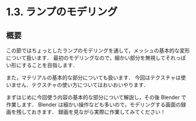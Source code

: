 # 1.3. ランプのモデリング

## 概要
この節ではちょっとしたランプのモデリングを通して，メッシュの基本的な変形について扱います．
最初のモデリングなので，細かい部分を無視してそれっぽい形にすることを目指します．

また，マテリアルの基本的な部分についても扱います．
今回はテクスチャは使いません．テクスチャの使い方についてはおいおいやります．

まずはじめに今回使う内容の基本的な部分について解説し，その後 Blender で作業します．
Blender は細かい操作なども多いので，モデリングする画面の録画を残しておきます．
録画を見ながら実際に作業してみてください！


